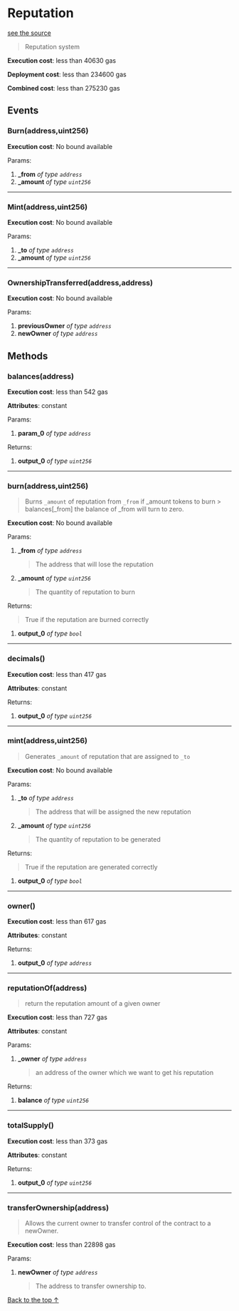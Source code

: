 # Reputation
[see the source](https://github.com/daostack/arc/tree/master/contracts/controller/Reputation.sol)
> Reputation system


**Execution cost**: less than 40630 gas

**Deployment cost**: less than 234600 gas

**Combined cost**: less than 275230 gas


## Events
### Burn(address,uint256)


**Execution cost**: No bound available


Params:

1. **_from** *of type `address`*
2. **_amount** *of type `uint256`*

--- 
### Mint(address,uint256)


**Execution cost**: No bound available


Params:

1. **_to** *of type `address`*
2. **_amount** *of type `uint256`*

--- 
### OwnershipTransferred(address,address)


**Execution cost**: No bound available


Params:

1. **previousOwner** *of type `address`*
2. **newOwner** *of type `address`*


## Methods
### balances(address)


**Execution cost**: less than 542 gas

**Attributes**: constant


Params:

1. **param_0** *of type `address`*

Returns:


1. **output_0** *of type `uint256`*

--- 
### burn(address,uint256)
>
> Burns `_amount` of reputation from `_from` if _amount tokens to burn > balances[_from] the balance of _from will turn to zero.


**Execution cost**: No bound available


Params:

1. **_from** *of type `address`*

    > The address that will lose the reputation

2. **_amount** *of type `uint256`*

    > The quantity of reputation to burn


Returns:

> True if the reputation are burned correctly

1. **output_0** *of type `bool`*

--- 
### decimals()


**Execution cost**: less than 417 gas

**Attributes**: constant



Returns:


1. **output_0** *of type `uint256`*

--- 
### mint(address,uint256)
>
> Generates `_amount` of reputation that are assigned to `_to`


**Execution cost**: No bound available


Params:

1. **_to** *of type `address`*

    > The address that will be assigned the new reputation

2. **_amount** *of type `uint256`*

    > The quantity of reputation to be generated


Returns:

> True if the reputation are generated correctly

1. **output_0** *of type `bool`*

--- 
### owner()


**Execution cost**: less than 617 gas

**Attributes**: constant



Returns:


1. **output_0** *of type `address`*

--- 
### reputationOf(address)
>
> return the reputation amount of a given owner


**Execution cost**: less than 727 gas

**Attributes**: constant


Params:

1. **_owner** *of type `address`*

    > an address of the owner which we want to get his reputation


Returns:


1. **balance** *of type `uint256`*

--- 
### totalSupply()


**Execution cost**: less than 373 gas

**Attributes**: constant



Returns:


1. **output_0** *of type `uint256`*

--- 
### transferOwnership(address)
>
> Allows the current owner to transfer control of the contract to a newOwner.


**Execution cost**: less than 22898 gas


Params:

1. **newOwner** *of type `address`*

    > The address to transfer ownership to.



[Back to the top ↑](#reputation)
